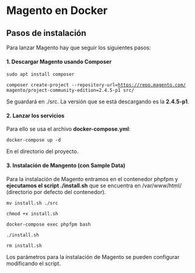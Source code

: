 # Magento en Docker
## Pasos de instalación
Para lanzar Magento hay que seguir los siguientes pasos:

#### 1. Descargar Magento usando Composer
<code>sudo apt install composer</code>

<code>composer create-project --repository-url=https://repo.magento.com/ magento/project-community-edition=2.4.5-p1 src/</code>

Se guardará en ./src. La versión que se está descargando es la **2.4.5-p1**.

#### 2. Lanzar los servicios
Para ello se usa el archivo **docker-compose.yml**:

<code>docker-compose up -d</code>

En el directorio del proyecto.

#### 3. Instalación de Mangento (con Sample Data)
Para la instalación de Magento entramos en el contenedor phpfpm y **ejecutamos el script ./install.sh** que se encuentra en /var/www/html/ (directorio por defecto del contenedor).

<code>mv install.sh ./src</code>

<code>chmod +x install.sh</code>

<code>docker-compose exec phpfpm bash</code>

<code>./install.sh</code>

<code>rm install.sh</code>

Los parámetros para la instalación de Magento se pueden configurar modificando el script.


